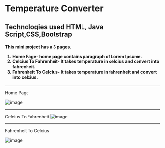 
<h1> Temperature Converter</h1>

  Technologies used HTML, Java Script,CSS,Bootstrap
  ----------------
<h4> This mini project has a 3 pages.

1. Home Page- home page contains paragraph of Lorem Ipsume.
2. Celcius To Fahrenheit- It takes temperature in celcius and convert into fahrenheit.
3. Fahrenheit To Celcius- It takes temperature in fahrenheit and convert into celcius.</h4>

-----
Home Page

![image](https://github.com/kpate16/TemperatureConverter/assets/130574523/f15dc6b6-cbaa-4480-b38c-f33b1a9cbf1d)

------
Celcius To Fahrenheit
![image](https://github.com/kpate16/TemperatureConverter/assets/130574523/ac448d67-bf34-445b-8011-4fcc84ee3b97)

-----

Fahrenheit To Celcius

![image](https://github.com/kpate16/TemperatureConverter/assets/130574523/52f396d4-3b5f-4f73-9332-359f0bcfd4f6)






